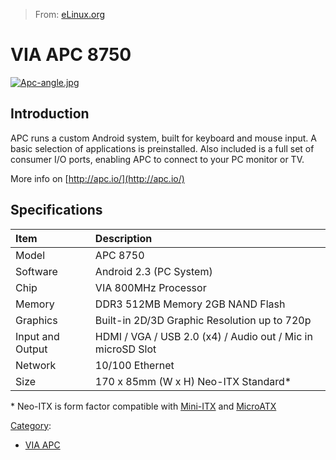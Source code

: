 > From: [eLinux.org](http://eLinux.org/VIA_APC_8750 "http://eLinux.org/VIA_APC_8750")


# VIA APC 8750



[![Apc-angle.jpg](http://eLinux.org/images/thumb/0/0b/Apc-angle.jpg/300px-Apc-angle.jpg)](http://eLinux.org/File:Apc-angle.jpg)

## Introduction

APC runs a custom Android system, built for keyboard and mouse input. A
basic selection of applications is preinstalled. Also included is a full
set of consumer I/O ports, enabling APC to connect to your PC monitor or
TV.

More info on [http://apc.io/](http://apc.io/)

## Specifications

<table>
<thead>
<tr class="header">
<th align="left">Item</th>
<th align="left">Description</th>
</tr>
</thead>
<tbody>
<tr class="odd">
<td align="left">Model</td>
<td align="left">APC 8750</td>
</tr>
<tr class="even">
<td align="left">Software</td>
<td align="left">Android 2.3 (PC System)</td>
</tr>
<tr class="odd">
<td align="left">Chip</td>
<td align="left">VIA 800MHz Processor</td>
</tr>
<tr class="even">
<td align="left">Memory</td>
<td align="left">DDR3 512MB Memory 2GB NAND Flash</td>
</tr>
<tr class="odd">
<td align="left">Graphics</td>
<td align="left">Built-in 2D/3D Graphic Resolution up to 720p</td>
</tr>
<tr class="even">
<td align="left">Input and Output</td>
<td align="left">HDMI / VGA / USB 2.0 (x4) / Audio out / Mic in microSD Slot</td>
</tr>
<tr class="odd">
<td align="left">Network</td>
<td align="left">10/100 Ethernet</td>
</tr>
<tr class="even">
<td align="left">Size</td>
<td align="left">170 x 85mm (W x H) Neo-ITX Standard*</td>
</tr>
</tbody>
</table>

\* Neo-ITX is form factor compatible with
[Mini-ITX](http://en.wikipedia.org/wiki/Mini-ITX) and
[MicroATX](http://en.wikipedia.org/wiki/MicroATX)


[Category](http://eLinux.org/Special:Categories "Special:Categories"):

-   [VIA APC](http://eLinux.org/Category:VIA_APC "Category:VIA APC")

